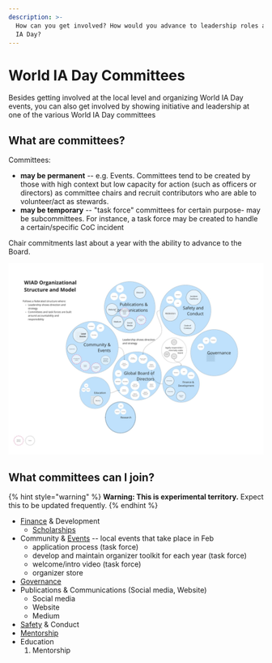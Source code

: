 ```yaml
---
description: >-
  How can you get involved? How would you advance to leadership roles at World
  IA Day?
---
```


# World IA Day Committees

Besides getting involved at the local level and organizing World IA Day events, you can also get involved by showing initiative and leadership at one of the various World IA Day committees

## **What are committees?**

Committees:

* **may be permanent** -- e.g. Events. Committees tend to be created by those with high context but low capacity for action (such as officers or directors) as committee chairs and recruit contributors who are able to volunteer/act as stewards.&#x20;
* **may be temporary** -- "task force" committees for certain purpose- may be subcommittees. For instance, a task force may be created to handle a certain/specific CoC incident

Chair commitments last about a year with the ability to advance to the Board.

![Tenative organizational model](<.gitbook/assets/WIAD Org Structure - Governance Model.jpg>)

## What committees can I join?

{% hint style="warning" %}
**Warning: This is experimental territory.** Expect this to be updated frequently.
{% endhint %}

* [Finance](committees/finance/) & Development
  * [Scholarships](committees/finance/scholarships.md)
* Community & [Events](committees/events/) -- local events that take place in Feb
  * application process (task force)
  * develop and maintain organizer toolkit for each year (task force)
  * welcome/intro video (task force)
  * organizer store
* [Governance](committees/governance.md)
* Publications & Communications (Social media, Website)
  * Social media
  * Website
  * Medium
* [Safety](committees/safety.md) & Conduct
* [Mentorship](committees/education/mentorship.md)
* Education
  1. Mentorship
